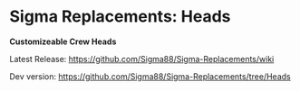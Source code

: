 # Sigma Replacements: Heads


**Customizeable Crew Heads**


Latest Release: https://github.com/Sigma88/Sigma-Replacements/wiki

Dev version: https://github.com/Sigma88/Sigma-Replacements/tree/Heads
